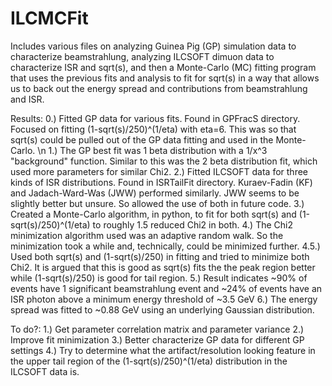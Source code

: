 # ILCMCFit
Includes various files on analyzing Guinea Pig (GP) simulation data to characterize beamstrahlung, analyzing ILCSOFT dimuon data to characterize ISR and sqrt(s), and then a Monte-Carlo (MC) fitting program that uses the previous fits and analysis to fit for sqrt(s) in a way that allows us to back out the energy spread and contributions from beamstrahlung and ISR.

Results:
0.) Fitted GP data for various fits. Found in GPFracS directory. Focused on fitting (1-sqrt(s)/250)^(1/eta) with eta=6. This was so that sqrt(s) could be pulled out of the GP data fitting and used in the Monte-Carlo. \n
1.) The GP best fit was 1 beta distribution with a 1/x^3 "background" function. Similar to this was the 2 beta distribution fit, which used more parameters for similar Chi2.
2.) Fitted ILCSOFT data for three kinds of ISR distributions. Found in ISRTailFit directory. Kuraev-Fadin (KF) and Jadach-Ward-Was (JWW) performed similarly. JWW seems to be slightly better but unsure. So allowed the use of both in future code.
3.) Created a Monte-Carlo algorithm, in python, to fit for both sqrt(s) and (1-sqrt(s)/250)^(1/eta) to roughly 1.5 reduced Chi2 in both.
4.) The Chi2 minimization algorithm used was an adaptive random walk. So the minimization took a while and, technically, could be minimized further.
4.5.) Used both sqrt(s) and (1-sqrt(s)/250) in fitting and tried to minimize both Chi2. It is argued that this is good as sqrt(s) fits the the peak region better while (1-sqrt(s)/250) is good for tail region.
5.) Result indicates ~90% of events have 1 significant beamstrahlung event and ~24% of events have an ISR photon above a minimum energy threshold of ~3.5 GeV
6.) The energy spread was fitted to ~0.88 GeV using an underlying Gaussian distribution.

To do?:
1.) Get parameter correlation matrix and parameter variance
2.) Improve fit minimization
3.) Better characterize GP data for different GP settings
4.) Try to determine what the artifact/resolution looking feature in the upper tail region of the (1-sqrt(s)/250)^(1/eta) distribution in the ILCSOFT data is.
